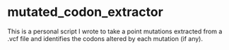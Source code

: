 # mutated_codon_extractor
This is a personal script I wrote to take a point mutations extracted from a .vcf file and identifies the codons altered by each mutation (if any). 
